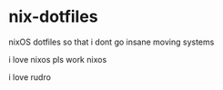 # nix-dotfiles
nixOS dotfiles so that i dont go insane moving systems 

i love nixos pls work nixos

i love rudro
